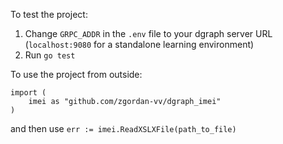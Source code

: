 To test the project:

1. Change `GRPC_ADDR` in the `.env` file to your dgraph server URL (`localhost:9080` for a standalone learning environment)
2. Run `go test`


To use the project from outside:

```
import (
    imei as "github.com/zgordan-vv/dgraph_imei"
)
```

and then use `err := imei.ReadXSLXFile(path_to_file)`
